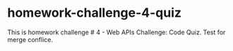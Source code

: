 # homework-challenge-4-quiz
This is homework challenge # 4 - Web APIs Challenge: Code Quiz.
Test for merge conflice.
